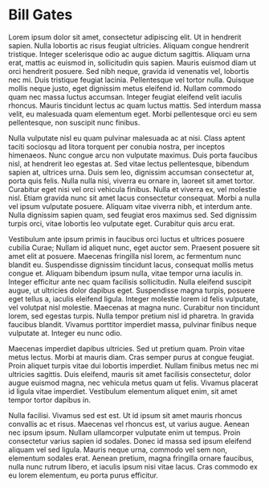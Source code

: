 # Bill Gates

Lorem ipsum dolor sit amet, consectetur adipiscing elit. Ut in hendrerit sapien. Nulla lobortis ac risus feugiat ultricies. Aliquam congue hendrerit tristique. Integer scelerisque odio ac augue dictum sagittis. Aliquam urna erat, mattis ac euismod in, sollicitudin quis sapien. Mauris euismod diam ut orci hendrerit posuere. Sed nibh neque, gravida id venenatis vel, lobortis nec mi. Duis tristique feugiat lacinia. Pellentesque vel tortor nulla. Quisque mollis neque justo, eget dignissim metus eleifend id. Nullam commodo quam nec massa luctus accumsan. Integer feugiat eleifend velit iaculis rhoncus. Mauris tincidunt lectus ac quam luctus mattis. Sed interdum massa velit, eu malesuada quam elementum eget. Morbi pellentesque orci eu sem pellentesque, non suscipit nunc finibus.

Nulla vulputate nisl eu quam pulvinar malesuada ac at nisi. Class aptent taciti sociosqu ad litora torquent per conubia nostra, per inceptos himenaeos. Nunc congue arcu non vulputate maximus. Duis porta faucibus nisl, at hendrerit leo egestas at. Sed vitae lectus pellentesque, bibendum sapien at, ultrices urna. Duis sem leo, dignissim accumsan consectetur at, porta quis felis. Nulla nulla nisi, viverra eu ornare in, laoreet sit amet tortor. Curabitur eget nisi vel orci vehicula finibus. Nulla et viverra ex, vel molestie nisl. Etiam gravida nunc sit amet lacus consectetur consequat. Morbi a nulla vel ipsum vulputate posuere. Aliquam vitae viverra nibh, et interdum ante. Nulla dignissim sapien quam, sed feugiat eros maximus sed. Sed dignissim turpis orci, vitae lobortis leo vulputate eget. Curabitur quis arcu erat.

Vestibulum ante ipsum primis in faucibus orci luctus et ultrices posuere cubilia Curae; Nullam id aliquet nunc, eget auctor sem. Praesent posuere sit amet elit at posuere. Maecenas fringilla nisl lorem, ac fermentum nunc blandit eu. Suspendisse dignissim tincidunt lacus, consequat mollis metus congue et. Aliquam bibendum ipsum nulla, vitae tempor urna iaculis in. Integer efficitur ante nec quam facilisis sollicitudin. Nulla eleifend suscipit augue, ut ultricies dolor dapibus eget. Suspendisse magna turpis, posuere eget tellus a, iaculis eleifend ligula. Integer molestie lorem id felis vulputate, vel volutpat nisl molestie. Maecenas at magna nunc. Curabitur non tincidunt lorem, sed egestas turpis. Nulla tempor pretium nisl id pharetra. In gravida faucibus blandit. Vivamus porttitor imperdiet massa, pulvinar finibus neque vulputate at. Integer eu nunc odio.

Maecenas imperdiet dapibus ultricies. Sed ut pretium quam. Proin vitae metus lectus. Morbi at mauris diam. Cras semper purus at congue feugiat. Proin aliquet turpis vitae dui lobortis imperdiet. Nullam finibus metus nec mi ultricies sagittis. Duis eleifend, mauris sit amet facilisis consectetur, dolor augue euismod magna, nec vehicula metus quam ut felis. Vivamus placerat id ligula vitae imperdiet. Vestibulum elementum aliquet enim, sit amet tempor tortor dapibus in.

Nulla facilisi. Vivamus sed est est. Ut id ipsum sit amet mauris rhoncus convallis ac et risus. Maecenas vel rhoncus est, ut varius augue. Aenean nec ipsum ipsum. Nullam ullamcorper vulputate enim ut tempus. Proin consectetur varius sapien id sodales. Donec id massa sed ipsum eleifend aliquam vel sed ligula. Mauris neque urna, commodo vel sem non, elementum sodales erat. Aenean pretium, magna fringilla ornare faucibus, nulla nunc rutrum libero, et iaculis ipsum nisi vitae lacus. Cras commodo ex eu lorem elementum, eu porta purus efficitur.
